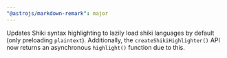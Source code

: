 ```yaml
---
"@astrojs/markdown-remark": major
---
```


Updates Shiki syntax highlighting to lazily load shiki languages by default (only preloading `plaintext`). Additionally, the `createShikiHighlighter()` API now returns an asynchronous `highlight()` function due to this.
